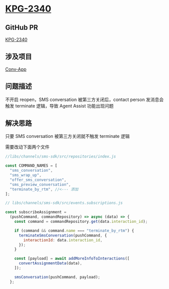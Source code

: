 # [KPG-2340](https://talkdesk.atlassian.net/browse/KPG-2340)

## GitHub PR

[KPG-2340](https://github.com/Talkdesk/conversation-app/pull/4046)

## 涉及项目

[Conv-App](https://github.com/Talkdesk/conversation-app)

## 问题描述

不开启 reopen，SMS conversation 被第三方关闭后，contact person 发消息会触发 terminate 逻辑，导致 Agent Assist 功能出现问题

## 解决思路

只要 SMS conversation 被第三方关闭就不触发 terminate 逻辑

需要改动下面两个文件

```jsx
//libs/channels/sms-sdk/src/repositories/index.js

const COMMAND_NAMES = [
  "sms_conversation",
  "sms_wrap_up",
  "offer_sms_conversation",
  "sms_preview_conversation",
  "terminate_by_rtm", //<--- 添加
];
```

```js
// libs/channels/sms-sdk/src/events.subscriptions.js

const subscribeAssignment =
  (pushCommand, commandRepository) => async (data) => {
    const command = commandRepository.get(data.interaction_id);

    if (command && command.name === "terminate_by_rtm") {
      terminateSmsConversation(pushCommand, {
        interactionId: data.interaction_id,
      });
    }

    const [payload] = await addMoreInfoToInteractions([
      convertAssignmentData(data),
    ]);

    smsConversation(pushCommand, payload);
  };
```

